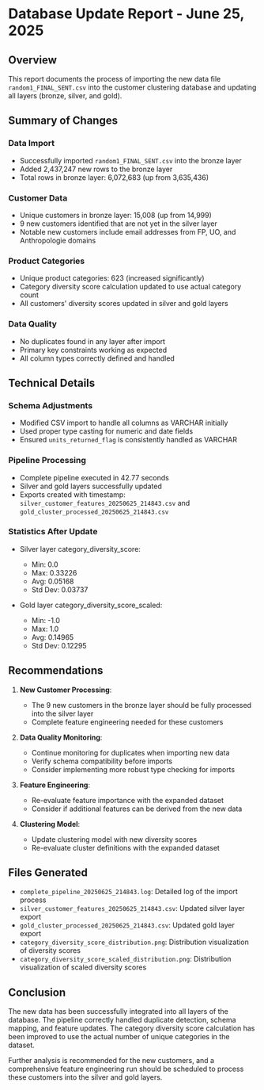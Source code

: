 # Database Update Report - June 25, 2025

## Overview
This report documents the process of importing the new data file `random1_FINAL_SENT.csv` into the customer clustering database and updating all layers (bronze, silver, and gold).

## Summary of Changes

### Data Import
- Successfully imported `random1_FINAL_SENT.csv` into the bronze layer
- Added 2,437,247 new rows to the bronze layer
- Total rows in bronze layer: 6,072,683 (up from 3,635,436)

### Customer Data
- Unique customers in bronze layer: 15,008 (up from 14,999)
- 9 new customers identified that are not yet in the silver layer
- Notable new customers include email addresses from FP, UO, and Anthropologie domains

### Product Categories
- Unique product categories: 623 (increased significantly)
- Category diversity score calculation updated to use actual category count
- All customers' diversity scores updated in silver and gold layers

### Data Quality
- No duplicates found in any layer after import
- Primary key constraints working as expected
- All column types correctly defined and handled

## Technical Details

### Schema Adjustments
- Modified CSV import to handle all columns as VARCHAR initially
- Used proper type casting for numeric and date fields
- Ensured `units_returned_flag` is consistently handled as VARCHAR

### Pipeline Processing
- Complete pipeline executed in 42.77 seconds
- Silver and gold layers successfully updated
- Exports created with timestamp: `silver_customer_features_20250625_214843.csv` and `gold_cluster_processed_20250625_214843.csv`

### Statistics After Update
- Silver layer category_diversity_score:
  - Min: 0.0
  - Max: 0.33226
  - Avg: 0.05168
  - Std Dev: 0.03737

- Gold layer category_diversity_score_scaled:
  - Min: -1.0
  - Max: 1.0
  - Avg: 0.14965
  - Std Dev: 0.12295

## Recommendations

1. **New Customer Processing**:
   - The 9 new customers in the bronze layer should be fully processed into the silver layer
   - Complete feature engineering needed for these customers

2. **Data Quality Monitoring**:
   - Continue monitoring for duplicates when importing new data
   - Verify schema compatibility before imports
   - Consider implementing more robust type checking for imports

3. **Feature Engineering**:
   - Re-evaluate feature importance with the expanded dataset
   - Consider if additional features can be derived from the new data

4. **Clustering Model**:
   - Update clustering model with new diversity scores
   - Re-evaluate cluster definitions with the expanded dataset

## Files Generated
- `complete_pipeline_20250625_214843.log`: Detailed log of the import process
- `silver_customer_features_20250625_214843.csv`: Updated silver layer export
- `gold_cluster_processed_20250625_214843.csv`: Updated gold layer export
- `category_diversity_score_distribution.png`: Distribution visualization of diversity scores
- `category_diversity_score_scaled_distribution.png`: Distribution visualization of scaled diversity scores

## Conclusion
The new data has been successfully integrated into all layers of the database. The pipeline correctly handled duplicate detection, schema mapping, and feature updates. The category diversity score calculation has been improved to use the actual number of unique categories in the dataset.

Further analysis is recommended for the new customers, and a comprehensive feature engineering run should be scheduled to process these customers into the silver and gold layers.
